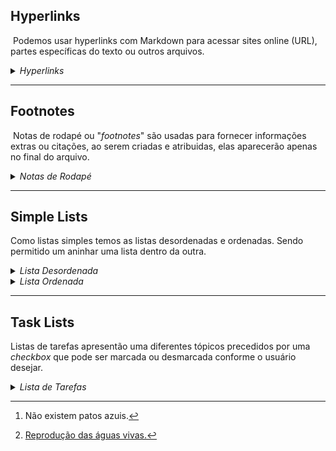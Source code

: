 ## Hyperlinks

&nbsp;Podemos usar hyperlinks com Markdown para acessar sites online (URL), partes específicas do texto ou outros arquivos.

<details><summary><i>Hyperlinks</i></summary>

> \[google\](https://google.com)  
> \[Task Lists\](#Task-Lists)  
> \[main page\](../README.md)
>
> [google](https://google.com)
>  
> [Task Lists](#Task-Lists)
>
> [main page (to do)]()

</details>

* * *

## Footnotes

&nbsp;Notas de rodapé ou "*footnotes*" são usadas para fornecer informações extras ou citações, ao serem criadas e atribuidas, elas aparecerão apenas no final do arquivo.

<details><summary><i>Notas de Rodapé</i></summary>

> texto\[^1]
>
> texto\[^2]
>
> Patos azuis.[^1]
>
> As águas vivas possuem diferentes fases ao longo da vida, a fase de pólipo e a de medusa.[^2]

</details>

***

## Simple Lists
Como listas simples temos as listas desordenadas e ordenadas. Sendo permitido um aninhar uma lista dentro da outra.

<details><summary><i>Lista Desordenada</i></summary>

> \- Item 1 <br>
> \- Item 2 <br>
> \- Item 3 <br>
>
> - Item 1
> - Item 2
> - Item 3
</details>

<details><summary><i>Lista Ordenada</i></summary>

> Trocar o "*" por um espaço vazio.
>
> 1.*Item 1 <br>
> 2.*Item 2 <br>
> 3.*Item 3 <br>
>
> 1. Item 1
> 2. Item 2
> 3. Item 3
</details>

***

## Task Lists
Listas de tarefas apresentão uma diferentes tópicos precedidos por uma *checkbox* que pode ser marcada ou desmarcada conforme o usuário desejar.
<details><summary><i>Lista de Tarefas</i></summary>

> \- [x] Eu comecei marcado.
> \- [ ] Eu comecei desmarcado.
>
> - [x] Eu comecei marcado.
> - [ ] Eu comecei desmarcado.
</details>

[^1]:Não existem patos azuis.

[^2]:[Reprodução das águas vivas.](https://www.youtube.com/watch?v=Y_v9XLRDlXw)
